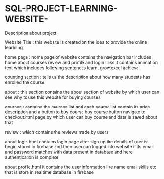 # SQL-PROJECT-LEARNING-WEBSITE-

Description about project 

Website Title : 
this website is created on the idea to provide the online learining

home page :
home page of website contains the navigation bar includes home about courses review and profile and login links
it contains animation text which includes following sentences learn, grow,excel achieve

counting section :
tells us the description about how many students has enrolled the course

about :
this section contains the about section of website by which user can see why to use this website for buying courses

courses :
contains the courses list and each course list contain its price description and a button to buy course
buy course button navigate to checkout.html page by which user can buy course and data is saved about that 

review :
which contains the reviews made by users 

about login.html
contains login page after sign up the details of user is begin stored in firebase and then user can logged into website if
its email and password matches with data present in database and here authentication is complete

about profile.html
it contains the user information like name email skills etc. that is store in realtime database in firebase
